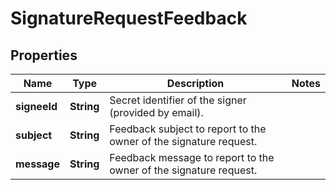 

# SignatureRequestFeedback


## Properties

Name | Type | Description | Notes
------------ | ------------- | ------------- | -------------
**signeeId** | **String** | Secret identifier of the signer (provided by email). | 
**subject** | **String** | Feedback subject to report to the owner of the signature request. | 
**message** | **String** | Feedback message to report to the owner of the signature request. | 



